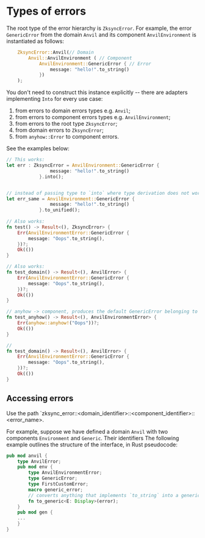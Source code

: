 # Types of errors


The root type of the error hierarchy is `ZksyncError`. For example, the error
`GenericError` from the domain `Anvil` and its component `AnvilEnvironment`
is instantiated as follows:

```rust
    ZksyncError::Anvil(// Domain
        Anvil::AnvilEnvironment ( // Component
            AnvilEnvironment::GenericError { // Error
                message: "hello!".to_string()
            })
    );
```

You don't need to construct this instance explicitly -- there are adapters
implementing `Into` for every use case:

1. from errors to domain errors types e.g. `Anvil`;
2. from errors to component errors types e.g. `AnvilEnvironment`;
3. from errors to the root type `ZksyncError`;
4. from domain errors to `ZksyncError`;
5. from `anyhow::Error` to component errors.

See the examples below:

```rust
// This works:
let err : ZksyncError = AnvilEnvironment::GenericError {
                message: "hello!".to_string()
            }.into();


// instead of passing type to `into` where type derivation does not work
let err_same = AnvilEnvironment::GenericError {
                message: "hello!".to_string()
            }.to_unified();
            
// Also works:
fn test() -> Result<(), ZksyncError> {
    Err(AnvilEnvironmentError::GenericError {
        message: "Oops".to_string(),
    })?;
    Ok(())
}

// Also works:
fn test_domain() -> Result<(), AnvilError> {
    Err(AnvilEnvironmentError::GenericError {
        message: "Oops".to_string(),
    })?;
    Ok(())
}

// anyhow -> component, produces the default GenericError belonging to this component
fn test_anyhow() -> Result<(), AnvilEnvironmentError> {
    Err(anyhow::anyhow!("Oops"))?;
    Ok(())
}

// 
fn test_domain() -> Result<(), AnvilError> {
    Err(AnvilEnvironmentError::GenericError {
        message: "Oops".to_string(),
    })?;
    Ok(())
}
```

## Accessing errors

Use the path `zksync_error::<domain_identifier>::<component_identifier>::<error_name>.
 
For example, suppose we have defined a domain `Anvil` with two components
`Environment` and `Generic`. Their identifiers The following example outlines
the structure of the interface, in Rust pseudocode:


```rust
pub mod anvil {
    type AnvilError;
    pub mod env {
        type AnvilEnvironmentError;
        type GenericError;
        type FirstCustomError;
        macro generic_error;
        // converts anything that implements `to_string` into a generic error inside this component.
        fn to_generic<E: Display>(error); 
    }
    pub mod gen {
    ...
    }
}
```
